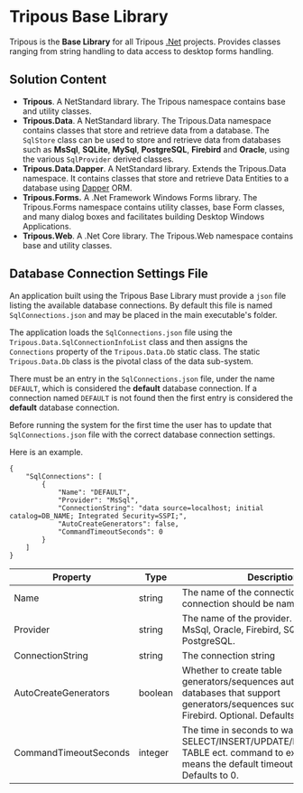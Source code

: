 ﻿

# Tripous Base Library

Tripous is the **Base Library** for all Tripous [.Net](https://en.wikipedia.org/wiki/.NET_Framework) projects. Provides classes ranging from string handling to data access to desktop forms handling.

## Solution Content
 - **Tripous**. A NetStandard library. The Tripous namespace contains base and utility classes.
 - **Tripous.Data**.  A NetStandard library. The Tripous.Data namespace contains classes that store and retrieve data from a database. The `SqlStore` class can be used to store and retrieve data from databases such as **MsSql**, **SQLite**, **MySql**, **PostgreSQL**, **Firebird** and **Oracle**, using the various `SqlProvider` derived classes.
 - **Tripous.Data.Dapper**.  A NetStandard library. Extends the Tripous.Data namespace. It contains classes that store and retrieve Data Entities to a database using [Dapper](https://en.wikipedia.org/wiki/Dapper_ORM) ORM.
 - **Tripous.Forms.** A .Net Framework Windows Forms library. The Tripous.Forms namespace contains utility classes, base Form classes, and many dialog boxes and facilitates building Desktop Windows Applications.  
 - **Tripous.Web**. A .Net Core library. The Tripous.Web namespace contains base and utility classes.


## Database Connection Settings File
An application built using the Tripous Base Library must provide a `json` file listing the available database connections. By default this file is named `SqlConnections.json` and may be placed in the main executable's folder. 

The application loads the `SqlConnections.json` file using the `Tripous.Data.SqlConnectionInfoList` class and then assigns the `Connections` property of the  `Tripous.Data.Db` static class. The static `Tripous.Data.Db` class is the pivotal class of the data sub-system. 

There must be an entry in the `SqlConnections.json` file, under the name `DEFAULT`, which is considered the **default** database connection. If a connection named `DEFAULT` is not found then the first entry is considered the **default** database connection. 

Before running the system for the first time the user has to update that `SqlConnections.json` file with the correct database connection settings.

Here is an example.

```
{
    "SqlConnections": [
        {
            "Name": "DEFAULT",
            "Provider": "MsSql",
            "ConnectionString": "data source=localhost; initial catalog=DB_NAME; Integrated Security=SSPI;",
            "AutoCreateGenerators": false,
            "CommandTimeoutSeconds": 0
        }
    ]
}
```
 

<table>
<thead>
	<tr>
		<th>Property</th>
		<th>Type</th>
		<th>Description</th>
	</tr>
</thead>
<tbody>
	<tr>
		<td>Name</td>
		<td>string</td>
		<td>The name of the connection. The default connection should be named DEFAULT.</td>
	</tr>
		<tr>
		<td>Provider</td>
		<td>string</td>
		<td>The name of the provider. Valid values: MsSql, Oracle, Firebird, SQLite, MySql and PostgreSQL.</td>
	</tr>
		<tr>
		<td>ConnectionString</td>
		<td>string</td>
		<td>The connection string</td>
	</tr>
		<tr>
		<td>AutoCreateGenerators</td>
		<td>boolean</td>
		<td>Whether to create table generators/sequences automatically. For databases that support generators/sequences such as Oracle and Firebird. Optional. Defaults to false.</td>
	</tr>
		<tr>
		<td>CommandTimeoutSeconds</td>
		<td>integer</td>
		<td>The time in seconds to wait for a SELECT/INSERT/UPDATE/DELETE/CREATE TABLE ect. command to execute. Zero means the default timeout. Optional. Defaults to 0.</td>
	</tr>
</tbody>
</table>






